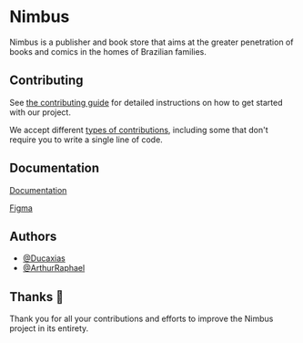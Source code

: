 
# Nimbus

Nimbus is a publisher and book store that aims at the greater penetration of books and comics in the homes of Brazilian families.


## Contributing

See [the contributing guide](https://#) for detailed instructions on how to get started with our project.

We accept different [types of contributions](https://#), including some that don't require you to write a single line of code.
## Documentation

[Documentation](https://docs.google.com/document/d/1z3x-5RzpLgsdLIsluvsKhqx7sBhiem7AWxD0C12MvaI/edit?usp=sharing)

[Figma](https://#)


## Authors

- [@Ducaxias](https://www.github.com/Ducaxias)
- [@ArthurRaphael](https://github.com/ArthurRaphael)


## Thanks 💜

Thank you for all your contributions and efforts to improve the Nimbus project in its entirety.
